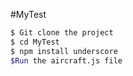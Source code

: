 #MyTest

```sh
$ Git clone the project
$ cd MyTest
$ npm install underscore
$Run the aircraft.js file
```
